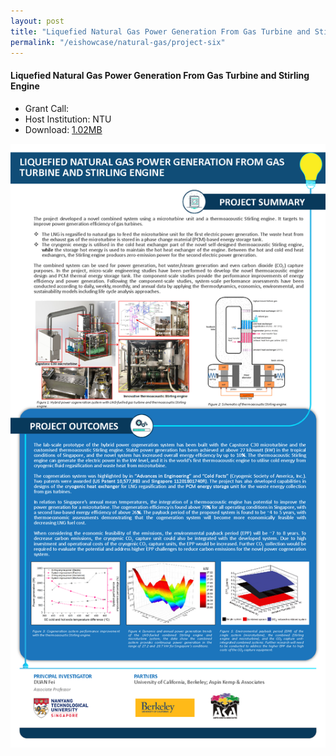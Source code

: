 ```yaml
---
layout: post
title: "Liquefied Natural Gas Power Generation From Gas Turbine and Stirling Engine"
permalink: "/eishowcase/natural-gas/project-six"
---
```

#### Liquefied Natural Gas Power Generation From Gas Turbine and Stirling Engine
* Grant Call: 
* Host Institution: NTU
* Download: [1.02MB](/files/showcase/natural_gas_06.pdf)

![Liquefied Natural Gas Power Generation From Gas Turbine and Stirling Engine](/images/showcase/natural_gas_06.png)